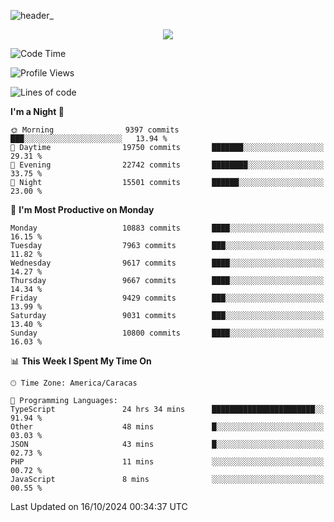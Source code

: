 ![header_](https://github.com/user-attachments/assets/4010d822-ccdc-4198-b608-18c773338d18)


<p align="center">
  <a href="http://www.github.com/thevacs">
    <img src="https://github-readme-streak-stats.herokuapp.com/?user=thevacs&stroke=ffffff&background=1c1917&ring=0891b2&fire=0891b2&currStreakNum=ffffff&currStreakLabel=0891b2&sideNums=ffffff&sideLabels=ffffff&dates=ffffff&hide_border=true" />
  </a>
</p>

<!--START_SECTION:waka-->
![Code Time](http://img.shields.io/badge/Code%20Time-2%2C972%20hrs%2026%20mins-blue)

![Profile Views](http://img.shields.io/badge/Profile%20Views-0-blue)

![Lines of code](https://img.shields.io/badge/From%20Hello%20World%20I%27ve%20Written-10.5%20million%20lines%20of%20code-blue)

**I'm a Night 🦉** 

```text
🌞 Morning                9397 commits        ███░░░░░░░░░░░░░░░░░░░░░░   13.94 % 
🌆 Daytime                19750 commits       ███████░░░░░░░░░░░░░░░░░░   29.31 % 
🌃 Evening                22742 commits       ████████░░░░░░░░░░░░░░░░░   33.75 % 
🌙 Night                  15501 commits       ██████░░░░░░░░░░░░░░░░░░░   23.00 % 
```
📅 **I'm Most Productive on Monday** 

```text
Monday                   10883 commits       ████░░░░░░░░░░░░░░░░░░░░░   16.15 % 
Tuesday                  7963 commits        ███░░░░░░░░░░░░░░░░░░░░░░   11.82 % 
Wednesday                9617 commits        ████░░░░░░░░░░░░░░░░░░░░░   14.27 % 
Thursday                 9667 commits        ████░░░░░░░░░░░░░░░░░░░░░   14.34 % 
Friday                   9429 commits        ███░░░░░░░░░░░░░░░░░░░░░░   13.99 % 
Saturday                 9031 commits        ███░░░░░░░░░░░░░░░░░░░░░░   13.40 % 
Sunday                   10800 commits       ████░░░░░░░░░░░░░░░░░░░░░   16.03 % 
```


📊 **This Week I Spent My Time On** 

```text
🕑︎ Time Zone: America/Caracas

💬 Programming Languages: 
TypeScript               24 hrs 34 mins      ███████████████████████░░   91.94 % 
Other                    48 mins             █░░░░░░░░░░░░░░░░░░░░░░░░   03.03 % 
JSON                     43 mins             █░░░░░░░░░░░░░░░░░░░░░░░░   02.73 % 
PHP                      11 mins             ░░░░░░░░░░░░░░░░░░░░░░░░░   00.72 % 
JavaScript               8 mins              ░░░░░░░░░░░░░░░░░░░░░░░░░   00.55 % 
```


 Last Updated on 16/10/2024 00:34:37 UTC
<!--END_SECTION:waka-->
